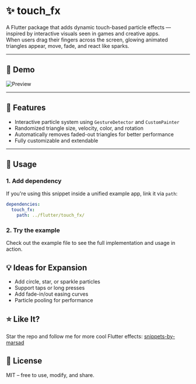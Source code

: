 # ✨ touch_fx

A Flutter package that adds dynamic touch-based particle effects — inspired by interactive visuals seen in games and creative apps.  
When users drag their fingers across the screen, glowing animated triangles appear, move, fade, and react like sparks.

---

## 📱 Demo

![Preview](preview.gif)  

---

## 🚀 Features

- Interactive particle system using `GestureDetector` and `CustomPainter`
- Randomized triangle size, velocity, color, and rotation
- Automatically removes faded-out triangles for better performance
- Fully customizable and extendable

---

## 🧩 Usage

### 1. Add dependency

If you're using this snippet inside a unified example app, link it via `path`:

```yaml
dependencies:
  touch_fx:
    path: ../flutter/touch_fx/
```

### 2. Try the example
Check out the example file to see the full implementation and usage in action.

## 💡 Ideas for Expansion

- Add circle, star, or sparkle particles
- Support taps or long presses
- Add fade-in/out easing curves
- Particle pooling for performance

## ⭐ Like It?
Star the repo and follow me for more cool Flutter effects:
[snippets-by-marsad](https://github.com/MarsadMaqsood/snippets-by-marsad)

## 📄 License
MIT – free to use, modify, and share.